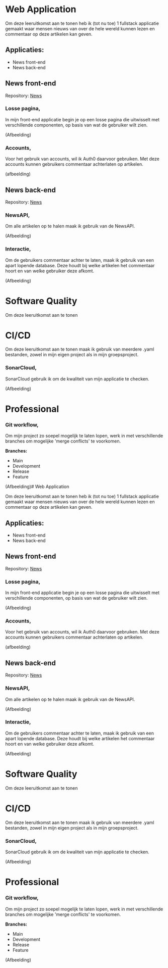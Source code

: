 # Web Application

Om deze leeruitkomst aan te tonen heb ik (tot nu toe) 1 fullstack applicatie gemaakt waar mensen nieuws van over de hele wereld kunnen lezen en commentaar op deze artikelen kan geven.

## Applicaties:

- News front-end
- News back-end

## News front-end

Repository: [News](https://github.com/431433/S3-NewsIP)

### **Losse pagina,**

In mijn front-end applicatie begin je op een losse pagina die uitwisselt met verschillende componenten, op basis van wat de gebruiker wilt zien.

(Afbeelding)

### **Accounts,**

Voor het gebruik van accounts, wil ik Auth0 daarvoor gebruiken. Met deze accounts kunnen gebruikers commentaar achterlaten op artikelen.

(afbeelding)

## News back-end

Repository: [News](https://github.com/431433/S3-NewsIP)

### **NewsAPI,**

Om alle artikelen op te halen maak ik gebruik van de NewsAPI.

(Afbeelding)

### **Interactie,**

Om de gebruikers commentaar achter te laten, maak ik gebruik van een apart lopende database. Deze houdt bij welke artikelen het commentaar hoort en van welke gebruiker deze afkomt.

(Afbeelding)

#

# Software Quality

Om deze leeruitkomst aan te tonen

# CI/CD

Om deze leeruitkomst aan te tonen maak ik gebruik van meerdere .yaml bestanden, zowel in mijn eigen project als in mijn groepsproject.

### SonarCloud,

SonarCloud gebruik ik om de kwaliteit van mijn applicatie te checken.

(Afbeelding)

# Professional

### **Git workflow,**

Om mijn project zo soepel mogelijk te laten lopen, werk in met verschillende branches om mogelijke &#39;merge conflicts&#39; te voorkomen.

**Branches:**

- Main
- Development
- Release
- Feature

(Afbeelding)# Web Application

Om deze leeruitkomst aan te tonen heb ik (tot nu toe) 1 fullstack applicatie gemaakt waar mensen nieuws van over de hele wereld kunnen lezen en commentaar op deze artikelen kan geven.

## Applicaties:

- News front-end
- News back-end

## News front-end

Repository: [News](https://github.com/431433/S3-NewsIP)

### **Losse pagina,**

In mijn front-end applicatie begin je op een losse pagina die uitwisselt met verschillende componenten, op basis van wat de gebruiker wilt zien.

(Afbeelding)

### **Accounts,**

Voor het gebruik van accounts, wil ik Auth0 daarvoor gebruiken. Met deze accounts kunnen gebruikers commentaar achterlaten op artikelen.

(afbeelding)

## News back-end

Repository: [News](https://github.com/431433/S3-NewsIP)

### **NewsAPI,**

Om alle artikelen op te halen maak ik gebruik van de NewsAPI.

(Afbeelding)

### **Interactie,**

Om de gebruikers commentaar achter te laten, maak ik gebruik van een apart lopende database. Deze houdt bij welke artikelen het commentaar hoort en van welke gebruiker deze afkomt.

(Afbeelding)

#

# Software Quality

Om deze leeruitkomst aan te tonen

# CI/CD

Om deze leeruitkomst aan te tonen maak ik gebruik van meerdere .yaml bestanden, zowel in mijn eigen project als in mijn groepsproject.

### SonarCloud,

SonarCloud gebruik ik om de kwaliteit van mijn applicatie te checken.

(Afbeelding)

# Professional

### **Git workflow,**

Om mijn project zo soepel mogelijk te laten lopen, werk in met verschillende branches om mogelijke &#39;merge conflicts&#39; te voorkomen.

**Branches:**

- Main
- Development
- Release
- Feature

(Afbeelding)
